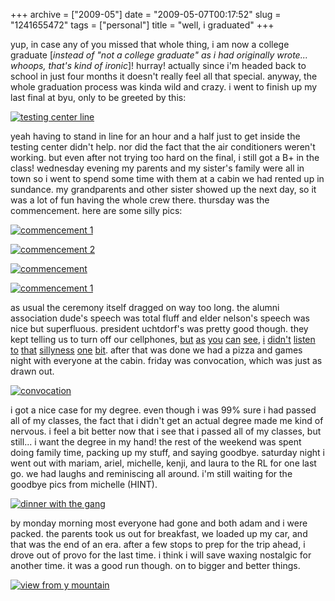 +++
archive = ["2009-05"]
date = "2009-05-07T00:17:52"
slug = "1241655472"
tags = ["personal"]
title = "well, i graduated"
+++

yup, in case any of you missed that whole thing, i am now a college
graduate [_instead of "not a college graduate" as i had originally
wrote... whoops, that's kind of ironic_]! hurray! actually since i'm
headed back to school in just four months it doesn't really feel all that
special. anyway, the whole graduation process was kinda wild and crazy.
i went to finish up my last final at byu, only to be greeted by this:

[![testing center line][2] ][1]

yeah having to stand in line for an hour and a half just to get inside the
testing center didn't help. nor did the fact that the air conditioners
weren't working. but even after not trying too hard on the final, i still
got a B+ in the class! wednesday evening my parents and my sister's family
were all in town so i went to spend some time with them at a cabin we had
rented up in sundance. my grandparents and other sister showed up the next
day, so it was a lot of fun having the whole crew there. thursday was the
commencement. here are some silly pics:

[![commencement 1][4]][3]

[![commencement 2][6]][5]

[![commencement][8]][7]

[![commencement 1][10]][9]

as usual the ceremony itself dragged on way too long. the alumni
association dude's speech was total fluff and elder nelson's speech was
nice but superfluous. president uchtdorf's was pretty good though. they
kept telling us to turn off our cellphones, [but][11] [as][12] [you][13]
[can][14] [see][15], [i][16] [didn't][17] [listen][18] [to][19] [that][20]
[sillyness][21] [one][22] [bit][23]. after that was done we had a pizza
and games night with everyone at the cabin. friday was convocation, which
was just as drawn out.

[![convocation][25]][24]

i got a nice case for my degree. even though i was 99% sure i had passed
all of my classes, the fact that i didn't get an actual degree made me
kind of nervous. i feel a bit better now that i see that i passed all of
my classes, but still... i want the degree in my hand! the rest of the
weekend was spent doing family time, packing up my stuff, and saying
goodbye. saturday night i went out with mariam, ariel, michelle, kenji,
and laura to the RL for one last go. we had laughs and reminiscing all
around. i'm still waiting for the goodbye pics from michelle (HINT).

[![dinner with the gang][27]][26]

by monday morning most everyone had gone and both adam and i were packed.
the parents took us out for breakfast, we loaded up my car, and that was
the end of an era. after a few stops to prep for the trip ahead, i drove
out of provo for the last time. i think i will save waxing nostalgic for
another time. it was a good run though. on to bigger and better things.

[![view from y mountain][29]][28]

[1]: http://www.flickr.com/photos/28471535@N02/3509768218 (View 'testing center line' on Flickr.com)
[2]: http://farm4.static.flickr.com/3627/3509768218_8c05f1fc1d.jpg
[3]: http://www.flickr.com/photos/28471535@N02/3508958931 (View 'commencement 1' on Flickr.com)
[4]: http://farm4.static.flickr.com/3611/3508958931_8709498d42.jpg
[5]: http://www.flickr.com/photos/28471535@N02/3508959589 (View 'commencement 2' on Flickr.com)
[6]: http://farm4.static.flickr.com/3661/3508959589_cf50403047.jpg
[7]: http://www.flickr.com/photos/28471535@N02/3509782356 (View 'commencement' on Flickr.com)
[8]: http://farm4.static.flickr.com/3371/3509782356_c7b758ba1b.jpg
[9]: http://www.flickr.com/photos/28471535@N02/3509783670 (View 'commencement 1' on Flickr.com)
[10]: http://farm4.static.flickr.com/3615/3509783670_33648882eb.jpg
[11]: http://twitter.com/bismark/status/1597610024
[12]: http://twitter.com/bismark/status/1597632228
[13]: http://twitter.com/bismark/status/1597662810
[14]: http://twitter.com/bismark/status/1597773603
[15]: http://twitter.com/bismark/status/1597807374
[16]: http://twitter.com/bismark/status/1597886513
[17]: http://twitter.com/bismark/status/1597899474
[18]: http://twitter.com/bismark/status/1598045725
[19]: http://twitter.com/bismark/status/1598178627
[20]: http://twitter.com/bismark/status/1598289646
[21]: http://twitter.com/bismark/status/1598328892
[22]: http://twitter.com/bismark/status/1598382582
[23]: http://twitter.com/bismark/status/1598791700
[24]: http://www.flickr.com/photos/28471535@N02/3508974331 (View 'convocation' on Flickr.com)
[25]: http://farm4.static.flickr.com/3381/3508974331_e08bbd33a2.jpg
[26]: http://www.flickr.com/photos/28471535@N02/3509785664 (View 'dinner with the gang' on Flickr.com)
[27]: http://farm4.static.flickr.com/3568/3509785664_9dd7ea0f72.jpg
[28]: http://www.flickr.com/photos/28471535@N02/3509000863 (View 'view from y mountain' on Flickr.com)
[29]: http://farm4.static.flickr.com/3271/3509000863_4d3886e8a5.jpg

